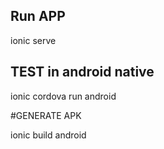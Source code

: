## Run APP
 ionic serve

## TEST in android native

ionic cordova run android


#GENERATE APK 

ionic build android
